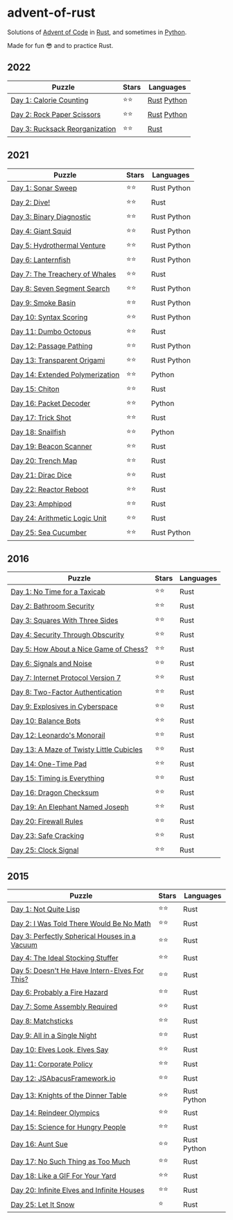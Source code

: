 # advent-of-rust

Solutions of [Advent of Code](https://adventofcode.com/) in [Rust](https://www.rust-lang.org), and sometimes in [Python](https://www.python.org/).

Made for fun 😎 and to practice Rust.

## 2022

Puzzle                                                                  | Stars | Languages
----------------------------------------------------------------------- | ----- | -----------
[Day 1: Calorie Counting](https://adventofcode.com/2022/day/1)          | ⭐⭐  | [Rust](2022/day1/day1.rs) [Python](2022/day1/day1.py)
[Day 2: Rock Paper Scissors](https://adventofcode.com/2022/day/2)       | ⭐⭐  | [Rust](2022/day2/day2.rs) [Python](2022/day2/day2.py)
[Day 3: Rucksack Reorganization](https://adventofcode.com/2022/day/3)   | ⭐⭐  | [Rust](2022/day3/day3.rs)

## 2021

Puzzle                                                                  | Stars | Languages
----------------------------------------------------------------------- | ----- | -----------
[Day 1: Sonar Sweep](https://adventofcode.com/2021/day/1)               | ⭐⭐  | Rust Python
[Day 2: Dive!](https://adventofcode.com/2021/day/2)                     | ⭐⭐  | Rust
[Day 3: Binary Diagnostic](https://adventofcode.com/2021/day/3)         | ⭐⭐  | Rust Python
[Day 4: Giant Squid](https://adventofcode.com/2021/day/4)               | ⭐⭐  | Rust Python
[Day 5: Hydrothermal Venture](https://adventofcode.com/2021/day/5)      | ⭐⭐  | Rust Python
[Day 6: Lanternfish](https://adventofcode.com/2021/day/6)               | ⭐⭐  | Rust Python
[Day 7: The Treachery of Whales](https://adventofcode.com/2021/day/7)   | ⭐⭐  | Rust
[Day 8: Seven Segment Search](https://adventofcode.com/2021/day/8)      | ⭐⭐  | Rust Python
[Day 9: Smoke Basin](https://adventofcode.com/2021/day/9)               | ⭐⭐  | Rust Python
[Day 10: Syntax Scoring](https://adventofcode.com/2021/day/10)          | ⭐⭐  | Rust Python
[Day 11: Dumbo Octopus](https://adventofcode.com/2021/day/11)           | ⭐⭐  | Rust
[Day 12: Passage Pathing](https://adventofcode.com/2021/day/12)         | ⭐⭐  | Rust Python
[Day 13: Transparent Origami](https://adventofcode.com/2021/day/13)     | ⭐⭐  | Rust Python
[Day 14: Extended Polymerization](https://adventofcode.com/2021/day/14) | ⭐⭐  | Python
[Day 15: Chiton](https://adventofcode.com/2021/day/15)                  | ⭐⭐  | Rust
[Day 16: Packet Decoder](https://adventofcode.com/2021/day/16)          | ⭐⭐  | Python
[Day 17: Trick Shot](https://adventofcode.com/2021/day/17)              | ⭐⭐  | Rust
[Day 18: Snailfish](https://adventofcode.com/2021/day/18)               | ⭐⭐  | Python
[Day 19: Beacon Scanner](https://adventofcode.com/2021/day/19)          | ⭐⭐  | Rust
[Day 20: Trench Map](https://adventofcode.com/2021/day/20)              | ⭐⭐  | Rust
[Day 21: Dirac Dice](https://adventofcode.com/2021/day/21)              | ⭐⭐  | Rust
[Day 22: Reactor Reboot](https://adventofcode.com/2021/day/22)          | ⭐⭐  | Rust
[Day 23: Amphipod](https://adventofcode.com/2021/day/23)                | ⭐⭐  | Rust
[Day 24: Arithmetic Logic Unit](https://adventofcode.com/2021/day/24)   | ⭐⭐  | Rust
[Day 25: Sea Cucumber](https://adventofcode.com/2021/day/25)            | ⭐⭐  | Rust Python

## 2016

Puzzle                                                                           | Stars | Languages
-------------------------------------------------------------------------------- | ----- | ---------
[Day 1: No Time for a Taxicab](https://adventofcode.com/2016/day/1)              | ⭐⭐  | Rust
[Day 2: Bathroom Security](https://adventofcode.com/2016/day/2)                  | ⭐⭐  | Rust
[Day 3: Squares With Three Sides](https://adventofcode.com/2016/day/3)           | ⭐⭐  | Rust
[Day 4: Security Through Obscurity](https://adventofcode.com/2016/day/4)         | ⭐⭐  | Rust
[Day 5: How About a Nice Game of Chess?](https://adventofcode.com/2016/day/5)    | ⭐⭐  | Rust
[Day 6: Signals and Noise](https://adventofcode.com/2016/day/6)                  | ⭐⭐  | Rust
[Day 7: Internet Protocol Version 7](https://adventofcode.com/2016/day/7)        | ⭐⭐  | Rust
[Day 8: Two-Factor Authentication](https://adventofcode.com/2016/day/8)          | ⭐⭐  | Rust
[Day 9: Explosives in Cyberspace](https://adventofcode.com/2016/day/9)           | ⭐⭐  | Rust
[Day 10: Balance Bots](https://adventofcode.com/2016/day/10)                     | ⭐⭐  | Rust
[Day 12: Leonardo's Monorail](https://adventofcode.com/2016/day/12)              | ⭐⭐  | Rust
[Day 13: A Maze of Twisty Little Cubicles](https://adventofcode.com/2016/day/13) | ⭐⭐  | Rust
[Day 14: One-Time Pad](https://adventofcode.com/2016/day/14)                     | ⭐⭐  | Rust
[Day 15: Timing is Everything](https://adventofcode.com/2016/day/15)             | ⭐⭐  | Rust
[Day 16: Dragon Checksum](https://adventofcode.com/2016/day/16)                  | ⭐⭐  | Rust
[Day 19: An Elephant Named Joseph](https://adventofcode.com/2016/day/19)         | ⭐⭐  | Rust
[Day 20: Firewall Rules](https://adventofcode.com/2016/day/20)                   | ⭐⭐  | Rust
[Day 23: Safe Cracking](https://adventofcode.com/2016/day/23)                    | ⭐⭐  | Rust
[Day 25: Clock Signal](https://adventofcode.com/2016/day/25)                     | ⭐⭐  | Rust

## 2015

Puzzle                                                                               | Stars | Languages
------------------------------------------------------------------------------------ | ----- | -----------
[Day 1: Not Quite Lisp](https://adventofcode.com/2015/day/1)                         | ⭐⭐  | Rust
[Day 2: I Was Told There Would Be No Math](https://adventofcode.com/2015/day/2)      | ⭐⭐  | Rust
[Day 3: Perfectly Spherical Houses in a Vacuum](https://adventofcode.com/2015/day/3) | ⭐⭐  | Rust
[Day 4: The Ideal Stocking Stuffer](https://adventofcode.com/2015/day/4)             | ⭐⭐  | Rust
[Day 5: Doesn't He Have Intern-Elves For This?](https://adventofcode.com/2015/day/5) | ⭐⭐  | Rust
[Day 6: Probably a Fire Hazard](https://adventofcode.com/2015/day/6)                 | ⭐⭐  | Rust
[Day 7: Some Assembly Required](https://adventofcode.com/2015/day/7)                 | ⭐⭐  | Rust
[Day 8: Matchsticks](https://adventofcode.com/2015/day/8)                            | ⭐⭐  | Rust
[Day 9: All in a Single Night](https://adventofcode.com/2015/day/9)                  | ⭐⭐  | Rust
[Day 10: Elves Look, Elves Say](https://adventofcode.com/2015/day/10)                | ⭐⭐  | Rust
[Day 11: Corporate Policy](https://adventofcode.com/2015/day/11)                     | ⭐⭐  | Rust
[Day 12: JSAbacusFramework.io](https://adventofcode.com/2015/day/12)                 | ⭐⭐  | Rust
[Day 13: Knights of the Dinner Table](https://adventofcode.com/2015/day/13)          | ⭐⭐  | Rust Python
[Day 14: Reindeer Olympics](https://adventofcode.com/2015/day/14)                    | ⭐⭐  | Rust
[Day 15: Science for Hungry People](https://adventofcode.com/2015/day/15)            | ⭐⭐  | Rust
[Day 16: Aunt Sue](https://adventofcode.com/2015/day/16)                             | ⭐⭐  | Rust Python
[Day 17: No Such Thing as Too Much](https://adventofcode.com/2015/day/17)            | ⭐⭐  | Rust
[Day 18: Like a GIF For Your Yard](https://adventofcode.com/2015/day/18)             | ⭐⭐  | Rust
[Day 20: Infinite Elves and Infinite Houses](https://adventofcode.com/2015/day/20)   | ⭐⭐  | Rust
[Day 25: Let It Snow](https://adventofcode.com/2015/day/25)                          | ⭐    | Rust
